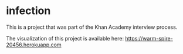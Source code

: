 # infection

This is a project that was part of the Khan Academy interview process. 

The visualization of this project is available here: https://warm-spire-20456.herokuapp.com
